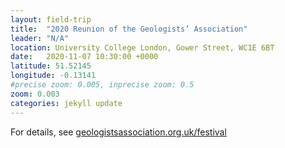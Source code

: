 ```yaml
---
layout: field-trip
title:  "2020 Reunion of the Geologists’ Association"
leader: "N/A"
location: University College London, Gower Street, WC1E 6BT
date:   2020-11-07 10:30:00 +0000
latitude: 51.52145
longitude: -0.13141
#precise zoom: 0.005, inprecise zoom: 0.5
zoom: 0.003
categories: jekyll update
---
```

For details, see <a href="https://geologistsassociation.org.uk/festival/">geologistsassociation.org.uk/festival</a>
